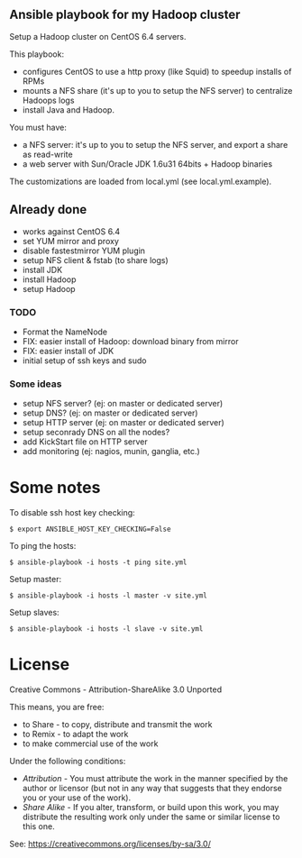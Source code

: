 Ansible playbook for my Hadoop cluster
--------------------------------------

Setup a Hadoop cluster on CentOS 6.4 servers.

This playbook:

- configures CentOS to use a http proxy (like Squid) to speedup installs of RPMs
- mounts a NFS share (it's up to you to setup the NFS server) to centralize Hadoops logs
- install Java and Hadoop.

You must have:

 - a NFS server: it's up to you to setup the NFS server, and export a share as read-write
 - a web server with Sun/Oracle JDK 1.6u31 64bits + Hadoop binaries

The customizations are loaded from local.yml (see local.yml.example).

## Already done

- works against CentOS 6.4
- set YUM mirror and proxy
- disable fastestmirror YUM plugin
- setup NFS client & fstab (to share logs)
- install JDK
- install Hadoop
- setup Hadoop

### TODO

- Format the NameNode
- FIX: easier install of Hadoop: download binary from mirror
- FIX: easier install of JDK
- initial setup of ssh keys and sudo

### Some ideas

- setup NFS server? (ej: on master or dedicated server)
- setup DNS? (ej: on master or dedicated server)
- setup HTTP server (ej: on master or dedicated server)
- setup seconrady DNS on all the nodes?
- add KickStart file on HTTP server
- add monitoring (ej: nagios, munin, ganglia, etc.)

# Some notes

To disable ssh host key checking:

    $ export ANSIBLE_HOST_KEY_CHECKING=False

To ping the hosts:

    $ ansible-playbook -i hosts -t ping site.yml

Setup master:

    $ ansible-playbook -i hosts -l master -v site.yml

Setup slaves:

    $ ansible-playbook -i hosts -l slave -v site.yml

# License

Creative Commons - Attribution-ShareAlike 3.0 Unported

This means, you are free:

 - to Share - to copy, distribute and transmit the work
 - to Remix - to adapt the work
 - to make commercial use of the work

Under the following conditions:

 - *Attribution* - You must attribute the work in the manner specified by the author or licensor (but not in any way that suggests that they endorse you or your use of the work).
 - *Share Alike* - If you alter, transform, or build upon this work, you may distribute the resulting work only under the same or similar license to this one.

See: https://creativecommons.org/licenses/by-sa/3.0/

